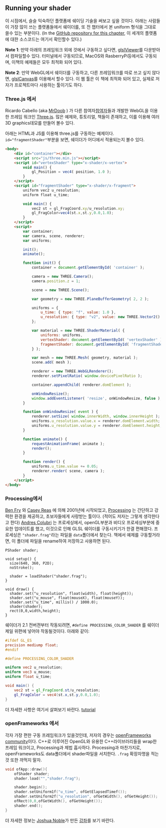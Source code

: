 ## Running your shader

이 시점에서, 슬슬 익숙하던 플랫폼에 쉐이딩 기술을 써보고 싶을 것이다. 아래는 사람들이 가장 많이 쓰는 플랫폼들에서 쉐이더를, 또 전 챕터에서 본 uniform 형식을 그대로 쓸수 있는 부분이다. (In the [GitHub repository for this chapter](https://github.com/patriciogonzalezvivo/thebookofshaders/tree/master/04), 이 세개의 플랫폼에 대한 소스코드는 여기서 확인할수 있다.)

**Note 1**: 만약 아래의 프레임워크 외에 것에서 구동하고 싶다면, [glslViewer](https://github.com/patriciogonzalezvivo/glslViewer)를 다운받아서 컴파일할수 있다. 터미널에서 구동되므로, MacOS와 RasberryPi등에서도 구동되며, 이책의 예제들은 모두 최적화 되어 있다.

**Note 2**: 만약 WebGL에서 쉐이더를 구동하고, 다른 프레임워크를 따로 쓰고 싶지 않다면, [glslCanvas](https://github.com/patriciogonzalezvivo/glslCanvas)를 이용해서 할수 있다. 이 웹 툴은 이 책에 최적화 되어 있고, 실제로 저자가 프로젝트마다 사용하는 툴이기도 하다.

### **Three.js** 에서

Ricardo Cabello (aka [MrDoob](https://twitter.com/mrdoob) ) 가 다른 참여자[참여자](https://github.com/mrdoob/three.js/graphs/contributors)들과 개발한 WebGL을 이용한 프레임 워크인 [Three.js](http://threejs.org/). 많은 예제와, 튜토리얼, 책들이 존재하고, 이를 이용해 여러 3D graphics데모를 만들어 볼수 있다.

아래는 HTML과 JS를 이용해 three.js를 구동하는 예제이다. ```id="fragmentShader"```부분을 보면, 쉐이더가 어디에서 적용되는지 볼수 있다.

```html
<body>
    <div id="container"></div>
    <script src="js/three.min.js"></script>
    <script id="vertexShader" type="x-shader/x-vertex">
        void main() {
            gl_Position = vec4( position, 1.0 );
        }
    </script>
    <script id="fragmentShader" type="x-shader/x-fragment">
        uniform vec2 u_resolution;
        uniform float u_time;

        void main() {
            vec2 st = gl_FragCoord.xy/u_resolution.xy;
            gl_FragColor=vec4(st.x,st.y,0.0,1.0);
        }
    </script>
    <script>
        var container;
        var camera, scene, renderer;
        var uniforms;

        init();
        animate();

        function init() {
            container = document.getElementById( 'container' );

            camera = new THREE.Camera();
            camera.position.z = 1;

            scene = new THREE.Scene();

            var geometry = new THREE.PlaneBufferGeometry( 2, 2 );

            uniforms = {
                u_time: { type: "f", value: 1.0 },
                u_resolution: { type: "v2", value: new THREE.Vector2() }
            };

            var material = new THREE.ShaderMaterial( {
                uniforms: uniforms,
                vertexShader: document.getElementById( 'vertexShader' ).textContent,
                fragmentShader: document.getElementById( 'fragmentShader' ).textContent
            } );

            var mesh = new THREE.Mesh( geometry, material );
            scene.add( mesh );

            renderer = new THREE.WebGLRenderer();
            renderer.setPixelRatio( window.devicePixelRatio );

            container.appendChild( renderer.domElement );

            onWindowResize();
            window.addEventListener( 'resize', onWindowResize, false );
        }

        function onWindowResize( event ) {
            renderer.setSize( window.innerWidth, window.innerHeight );
            uniforms.u_resolution.value.x = renderer.domElement.width;
            uniforms.u_resolution.value.y = renderer.domElement.height;
        }

        function animate() {
            requestAnimationFrame( animate );
            render();
        }

        function render() {
            uniforms.u_time.value += 0.05;
            renderer.render( scene, camera );
        }
    </script>
</body>
```

### **Processing**에서

[Ben Fry](http://benfry.com/) 와 [Casey Reas](http://reas.com/) 에 의해 2001년에 시작되었고, [Processing](https://processing.org/) 는 간단하고 강력한 환경을 제공하고, 초보자들에게 사랑받는 툴이다. (적어도 저자는 그렇게 생각한다고 한다) [Andres Colubri](https://codeanticode.wordpress.com/) 는 프로세싱에서, openGL부분과 비디오 프로세싱부분에 중요한 업데이트를 했고, 이것으로 인해 GLSL 쉐이더를 구동시키기가 한결 편해졌다. 프로세싱은 ```"shader.frag"```라는 파일을 ```data```폴더에서 찾는다. 책에서 예제를 구동할거라면, 이 폴더에 파일을 rename하여 저장하고 사용하면 된다.

```processing
PShader shader;

void setup() {
  size(640, 360, P2D);
  noStroke();

  shader = loadShader("shader.frag");
}

void draw() {
  shader.set("u_resolution", float(width), float(height));
  shader.set("u_mouse", float(mouseX), float(mouseY));
  shader.set("u_time", millis() / 1000.0);
  shader(shader);
  rect(0,0,width,height);
}
```

쉐이더가 2.1 전버젼부터 작동되려면, ```#define PROCESSING_COLOR_SHADER``` 를 쉐이더 제일 위편에 넣어야 작동될것이다. 아래와 같이:
```glsl
#ifdef GL_ES
precision mediump float;
#endif

#define PROCESSING_COLOR_SHADER

uniform vec2 u_resolution;
uniform vec3 u_mouse;
uniform float u_time;

void main() {
    vec2 st = gl_FragCoord.st/u_resolution;
    gl_FragColor = vec4(st.x,st.y,0.0,1.0);
}
```

더 자세한 사항은 여기서 살펴보기 바란다. [tutorial](https://processing.org/tutorials/pshader/)

### **openFrameworks** 에서

각자 가장 편한 구동 프레임워크가 있을것인데, 저자의 경우는 [openFrameworks community](http://openframeworks.cc/)이다. C++로 이루어진 OpenGL와 유용한 C++라이브러리들을 wrap한 프레임 워크이고, Processing과 제법 흡사하다. Processing과 마찬가지로, openFrameworks도 data폴더에서 shader파일을 서치한다. ```.frag``` 확장자명을 적는것 또한 까먹지 말자.  

```cpp
void ofApp::draw(){
    ofShader shader;
    shader.load("","shader.frag");

    shader.begin();
    shader.setUniform1f("u_time", ofGetElapsedTimef());
    shader.setUniform2f("u_resolution", ofGetWidth(), ofGetHeight());
    ofRect(0,0,ofGetWidth(), ofGetHeight());
    shader.end();
}
```

더 자세한 정보는 [Joshua Noble](http://thefactoryfactory.com/)가 만든 [강좌](http://openframeworks.cc/ofBook/chapters/shaders.html)를 보기 바란다.
